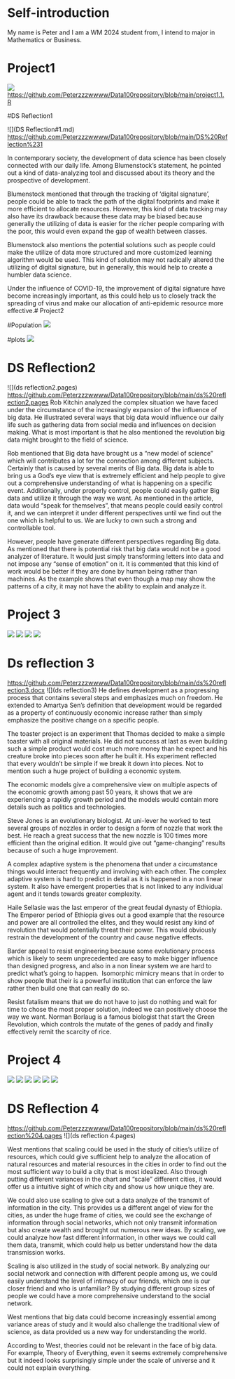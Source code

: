 # Self-introduction

My name is Peter and I am a WM 2024 student from, I intend to major in Mathematics or Business.



# Project1
![](details.png)
https://github.com/Peterzzzwwww/Data100repository/blob/main/project1.1.R

#DS Reflection1


![](DS Reflection#1.md)
https://github.com/Peterzzzwwww/Data100repository/blob/main/DS%20Reflection%231

In contemporary society, the development of data science has been closely connected with our daily life. Among Blumenstock’s statement, he pointed out a kind of data-analyzing tool and discussed about its theory and the prospective of development. 

Blumenstock mentioned that through the tracking of  ‘digital signature’, people could be able to track the path of the digital footprints and make it more efficient to allocate resources. However, this kind of data tracking may also have its drawback because these data may be biased because generally the utilizing of data is easier for the richer people comparing with the poor, this would even expand the gap of wealth between classes. 

Blumenstock also mentions the potential solutions such as people could make the utilize of data more structured and more customized learning algorithm would be used. This kind of solution may not radically altered the utilizing of digital signature, but in generally, this would help to create a humbler data science. 

Under the influence of COVID-19, the improvement of digital signature have become increasingly important, as this could help us to closely track the spreading of virus and make our allocation of anti-epidemic resource more effective.# Project2

#Population
![](lbr_pop19.png)

#plots
![](Ghana.png)

# DS Reflection2
![](ds reflection2.pages)
https://github.com/Peterzzzwwww/Data100repository/blob/main/ds%20reflection2.pages
Rob Kitchin analyzed the complex situation we have faced under the circumstance of the increasingly expansion of the influence of big data. He illustrated several ways that big data would influence our daily life such as gathering data from social media and influences on decision making. What is most important is that he also mentioned the revolution big data might brought to the field of science. 

Rob mentioned that Big data have brought us a “new model of science” which will contributes a lot for the connection among different subjects. Certainly that is caused by several merits of Big data. Big data is able to bring us a God’s eye view that is extremely efficient and help people to give out a comprehensive understanding of what is happening on a specific event. Additionally, under properly control, people could easily gather Big data and utilize it through the way we want. As mentioned in the article, data would “speak for themselves”, that means people could easily control it, and we can interpret it under different perspectives until we find out the one which is helpful to us. We are lucky to own such a strong and controllable tool.

However, people have generate different perspectives regarding Big data. As mentioned that there is potential risk that big data would not be a good analyzer of literature. It would just simply transforming letters into data and not impose any “sense of emotion” on it. It is commented that this kind of work would be better if they are done by human being rather than machines. As the example shows that even though a map may show the patterns of a city, it may not have the ability to explain and analyze it. 

# Project 3

![](3.11.png)
![](3.12.png)
![](3.21.png)
![](3.22.png)

# Ds reflection 3

https://github.com/Peterzzzwwww/Data100repository/blob/main/ds%20reflection3.docx
![](ds reflection3)
He defines development as a progressing process that contains several steps and emphasizes much on freedom. He extended to Amartya Sen’s definition that development would be regarded as a property of continuously economic increase rather than simply emphasize the positive change on a specific people. 

The toaster project is an experiment that Thomas decided to make a simple toaster with all original materials. He did not success at last as even building such a simple product would cost much more money than he expect and his creature broke into pieces soon after he built it. His experiment reflected that every wouldn’t be simple if we break it down into pieces. Not to mention such a huge project of building a economic system.

The economic models give a comprehensive view on multiple aspects of the economic growth among past 50 years, it shows that we are experiencing a rapidly growth period and the models would contain more details such as politics and technologies. 

Steve Jones is an evolutionary biologist. At uni-lever he worked to test several groups of nozzles in order to design a form of nozzle that work the best. He reach a great success that the new nozzle is 100 times more efficient than the original edition. It would give out “game-changing” results because of such a huge improvement. 

A complex adaptive system is the phenomena that under a circumstance things would interact frequently and involving with each other. The complex adaptive system is hard to predict in detail as it is happened in a non linear system. It also have emergent properties that is not linked to any individual agent and it tends towards greater complexity. 

Haile Sellasie was the last emperor of the great feudal dynasty of Ethiopia. The Emperor period of Ethiopia gives out a good example that the resource and power are all controlled the elites, and they would resist any kind of revolution that would potentially threat their power. This would obviously restrain the development of the country and cause negative effects. 

Barder appeal to resist engineering because some evolutionary process which is likely to seem unprecedented are easy to make bigger influence than designed progress, and also in a non linear system we are hard to predict what’s going to happen.  Isomorphic mimicry means that in order to show people that their is a powerful institution that can enforce the law rather then build one that can really do so. 

Resist fatalism means that we do not have to just do nothing and wait for time to chose the most proper solution, indeed we can positively choose the way we want. Norman Borlaug is a famous biologist that start the Green Revolution, which controls the mutate of the genes of paddy and finally effectively remit the scarcity of rice.


# Project 4
![](4.1.png)
![](4.3.png)
![](4.4.png)
![](4.5.png)
![](4.6.png)
![](4.7.png)

# DS Reflection 4
https://github.com/Peterzzzwwww/Data100repository/blob/main/ds%20reflection%204.pages
![](ds reflection 4.pages)


West mentions that scaling could be used in the study of cities’s utilize of resources, which could give sufficient help to analyze the allocation of natural resources and material resources in the cities in order to find out the most sufficient way to build a city that is most idealized. Also through putting different variances in the chart and “scale” different cities, it would offer us a intuitive sight of which city and show us how unique they are. 

We could also use scaling to give out a data analyze of the transmit of information in the city. This provides us a different angel of view for the cities, as under the huge frame of cities, we could see the exchange of information through social networks, which not only transmit information but also create wealth and brought out numerous new ideas. By scaling, we could analyze how fast different information, in other ways we could call them data, transmit, which could help us better understand how the data transmission works. 

Scaling is also utilized in the study of social network. By analyzing our social network and connection with different people among us, we could easily understand the level of intimacy of our friends, which one is our closer friend and who is unfamiliar?  By studying different group sizes of people we could have a more comprehensive understand to the social network. 

West mentions that big data could become increasingly essential among variance areas of study and it would also challenge the traditional view of science, as data provided us a new way for understanding the world. 

According to West, theories could not be relevant in the face of big data. For example, Theory of Everything, even it seems extremely comprehensive but it indeed looks surprisingly simple under the scale of universe and it could not explain everything. 
